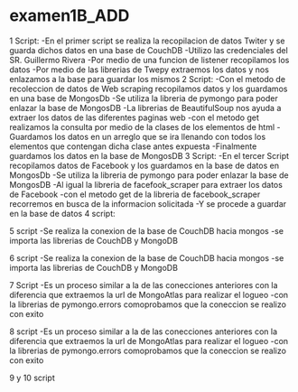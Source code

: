# examen1B_ADD
1 Script: -En el primer script se realiza la recopilacion de datos Twiter y se guarda dichos datos en una base de CouchDB 
-Utilizo las credenciales del SR. Guillermo Rivera 
-Por medio de una funcion de listener recopilamos los datos 
-Por medio de las librerias de Twepy extraemos los datos y nos enlazamos a la base para guardar los mismos 
2 Script: 
-Con el metodo de recoleccion de datos de Web scraping recopilamos datos y los guardamos en una base de MongosDb 
-Se utiliza la libreria de pymongo para poder enlazar la base de MongosDB 
-La librerias de BeautifulSoup nos ayuda a extraer los datos de las diferentes paginas web 
-con el metodo get realizamos la consulta por medio de la clases de los elementos de html -Guardamos los datos en un arreglo que se ira llenando con todos los elementos que contengan dicha clase antes expuesta 
-Finalmente guardamos los datos en la base de MongosDB 
3 Script:
-En el tercer Script recopilamos datos de Facebook y los guardamos en la base de datos en MongosDb 
-Se utiliza la libreria de pymongo para poder enlazar la base de MongosDB 
-Al igual la libreria de facefook_scraper para extraer los datos de Facebook 
-con el metodo get de la libreria de facebook_scraper recorremos en busca de la informacion solicitada 
-Y se procede a guardar en la base de datos 
4 script:

5 script 
-Se realiza la conexion de la base de CouchDB hacia mongos 
-se importa las librerias de CouchDB y MongoDB 

6 script
-Se realiza la conexion de la base de CouchDB hacia mongos 
-se importa las librerias de CouchDB y MongoDB

7 Script 
-Es un proceso similar a la de las conecciones anteriores con la diferencia que extraemos la url de MongoAtlas para realizar el logueo 
-con la librerias de pymongo.errors comoprobamos que la coneccion se realizo con exito

8 script 
-Es un proceso similar a la de las conecciones anteriores con la diferencia que extraemos la url de MongoAtlas para realizar el logueo 
-con la librerias de pymongo.errors comoprobamos que la coneccion se realizo con exito

9 y 10 script
